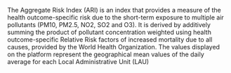 The Aggregate Risk Index (ARI) is an index that provides a measure of the health outcome-specific risk due to the short-term exposure to multiple air pollutants (PM10, PM2.5, NO2, SO2 and O3). It is derived by additively summing the product of pollutant concentration weighted using health outcome-specific Relative Risk factors of increased mortality due to all causes, provided by the World Health Organization. The values displayed on the platform represent the geographical mean values of the daily average for each Local Administrative Unit (LAU)
